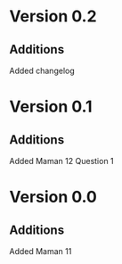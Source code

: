 # Version 0.2

## Additions

Added changelog

# Version 0.1

## Additions

Added Maman 12 Question 1

# Version 0.0

## Additions

Added Maman 11
